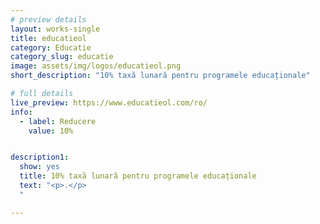 ```yaml
---
# preview details
layout: works-single
title: educatieol
category: Educatie
category_slug: educatie
image: assets/img/logos/educatieol.png
short_description: "10% taxă lunară pentru programele educaționale"

# full details
live_preview: https://www.educatieol.com/ro/
info:
  - label: Reducere
    value: 10%


description1:
  show: yes
  title: 10% taxă lunară pentru programele educaționale
  text: "<p>.</p>
  "

---
```

